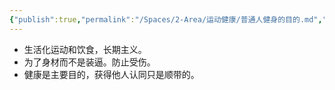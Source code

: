 ```yaml
---
{"publish":true,"permalink":"/Spaces/2-Area/运动健康/普通人健身的目的.md","title":"普通人健身的目的","created":"2023-02-18","modified":"2023-03-14","published":"2025-07-12T18:21:00.631+08:00","cssclasses":""}
---
```



- 生活化运动和饮食，长期主义。
- 为了身材而不是装逼。防止受伤。
- 健康是主要目的，获得他人认同只是顺带的。